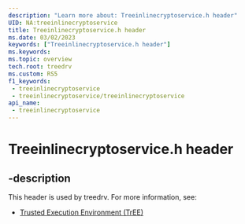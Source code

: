 ```yaml
---
description: "Learn more about: Treeinlinecryptoservice.h header"
UID: NA:treeinlinecryptoservice
title: Treeinlinecryptoservice.h header
ms.date: 03/02/2023
keywords: ["Treeinlinecryptoservice.h header"]
ms.keywords: 
ms.topic: overview
tech.root: treedrv
ms.custom: RS5
f1_keywords:
 - treeinlinecryptoservice
 - treeinlinecryptoservice/treeinlinecryptoservice
api_name:
 - treeinlinecryptoservice
---
```


# Treeinlinecryptoservice.h header

## -description

This header is used by treedrv. For more information, see:

- [Trusted Execution Environment (TrEE)](../_treedrv/index.md)
